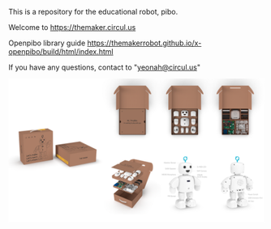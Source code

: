 This is a repository for the educational robot, pibo.

Welcome to https://themaker.circul.us    

Openpibo library guide
https://themakerrobot.github.io/x-openpibo/build/html/index.html   

If you have any questions, contact to "yeonah@circul.us"   

![bg](bg.png)
